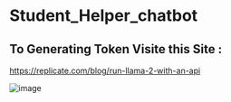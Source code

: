 # Student_Helper_chatbot
## To Generating Token Visite this Site :

https://replicate.com/blog/run-llama-2-with-an-api

![image](https://github.com/gurpreetsingh1111/Student_Helper_chatbot/assets/84591513/51829079-7ca8-4f67-a32a-5294c119707c)

